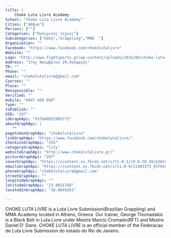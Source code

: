 ```yaml
---
title: |
    Choke Luta Livre Academy
School: "Choke Luta Livre Academy"
Cities: ["Αθήνα"]
Perioxi: [""]
Categories: ["Πολεμικές τέχνες"]
Subcategories: ["Πάλη","Grappling","MMA  "]
Organization: ""
Facebook: "https://www.facebook.com/chokelutalivre"
Website: ""
Logo: "http://www.fightsports.gr/wp-content/uploads/2016/08/choke-luta-livre-academy-logo.jpg"
Address: "17ης Νοεμβρίου 29,Χολαργός"
TK: ""
Phone: ""
email: "chokelutalivre@gmail.com"
Courses: ""
Place: ""
Rensponsible: ""
Verified: ""
mobile: "6947 460 050"
type: ""
toPublish: ""
UID: "297"
idGraphApi: "937840932905773"
aboutGraphApi: | 
   ""
pagetokenGraphApi: "chokelutalivre"
linkGraphApi: "https://www.facebook.com/chokelutalivre/"
checkinsGraphApi: "255"
categoryGraphApi: "City"
websiteGraphApi: "http://www.chokelutalivre.gr/"
pictureGraphApi: "297"
coverGraphApi: "https://scontent.xx.fbcdn.net/v/t1.0-1/c0.0.50.50/p50x50/11035585_937841632905703_7275374457563041839_n.jpg?oh=df2387a75d495073bf27aec3aa7dec7f&amp;oe=5B01B5E1"
emailsGraphApi: "https://scontent.xx.fbcdn.net/v/t1.0-9/11403373_937842449572288_465170241068530590_n.jpg?oh=cc96b88b0b77be2140b75fef48453ec0&amp;oe=5B03931E"
phoneGraphApi: "chokelutalivre@gmail.com"
streetGraphApi: ""
longitudeGraphApi: ""
latitudeGraphApi: "23.8031768"
locatedinGraphApi: "38.0049261"

---
```


CHOKE LUTA LIVRE is a Luta Livre Submission(Brazilian Grappling) and MMA Academy located in Athens, Greece. Our trainer, George Thomadakis is a Black Belt in Luta Livre under Mestre Marcio Cromado(RFT) and Mestre Daniel D&#39; Dane. CHOKE LUTA LIVRE is an official member of the Federacao de Luta Livre Submission do estado do Rio de Janeiro. 

